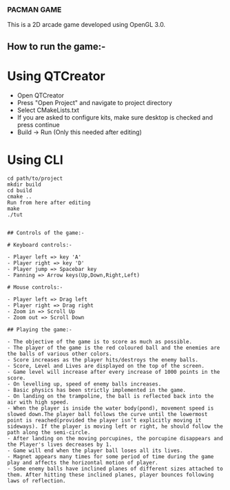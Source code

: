 ### PACMAN GAME
This is a 2D arcade game developed using OpenGL 3.0.

## How to run the game:-

# Using QTCreator
- Open QTCreator
- Press "Open Project" and navigate to project directory
- Select CMakeLists.txt
- If you are asked to configure kits, make sure desktop is checked and press continue
- Build -> Run (Only this needed after editing)

# Using CLI
```
cd path/to/project
mkdir build
cd build
cmake ..
Run from here after editing
make
./tut


## Controls of the game:-

# Keyboard controls:-

- Player left => key 'A'
- Player right => key 'D'
- Player jump => Spacebar key
- Panning => Arrow keys(Up,Down,Right,Left)

# Mouse controls:-

- Player left => Drag left
- Player right => Drag right
- Zoom in => Scroll Up
- Zoom out => Scroll Down

## Playing the game:-

- The objective of the game is to score as much as possible.
- The player of the game is the red coloured ball and the enemies are the balls of various other colors.
- Score increases as the player hits/destroys the enemy balls.
- Score, Level and Lives are displayed on the top of the screen.
- Game level will increase after every increase of 1000 points in the score.
- On levelling up, speed of enemy balls increases.
- Basic physics has been strictly implemented in the game.
- On landing on the trampoline, the ball is reflected back into the air with high speed.
- When the player is inside the water body(pond), movement speed is slowed down.The player ball follows the curve until the lowermost point is reached(provided the player isn’t explicitly moving it sideways). If the player is moving left or right, he should follow the path along the semi-circle.
- After landing on the moving porcupines, the porcupine disappears and the Player's lives decreases by 1.
- Game will end when the player ball loses all its lives.
- Magnet appears many times for some period of time during the game play and affects the horizontal motion of player.
- Some enemy balls have inclined planes of different sizes attached to them. After hitting these inclined planes, player bounces following laws of reflection.
```

